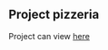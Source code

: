 ## Project pizzeria
Project can view [here](https://marcocollander.github.io/project-pizzeria/dist/)
